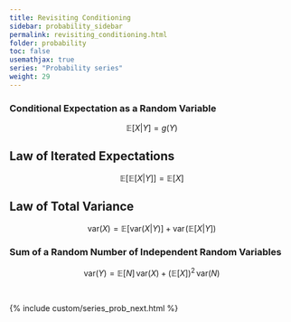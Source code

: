 ```yaml
---
title: Revisiting Conditioning
sidebar: probability_sidebar
permalink: revisiting_conditioning.html
folder: probability
toc: false
usemathjax: true
series: "Probability series"
weight: 29
---
```


### Conditional Expectation as a Random Variable

$$\mathbb{E}[X\lvert Y]=g(Y)$$

## Law of Iterated Expectations

$$\mathbb{E}\left[\mathbb{E}[X\lvert Y]\right]=\mathbb{E}[X]$$

## Law of Total Variance

$$\mathrm{var}(X)=\mathbb{E}[\mathrm{var}(X\lvert Y)]+\mathrm{var}\!\left(\mathbb{E}[X\lvert Y]\right)$$

### Sum of a Random Number of Independent Random Variables

$$\mathrm{var}(Y)=\mathbb{E}[N]\,\mathrm{var}(X)+(\mathbb{E}[X])^2\,\mathrm{var}(N)$$

<br>

{% include custom/series_prob_next.html %}

